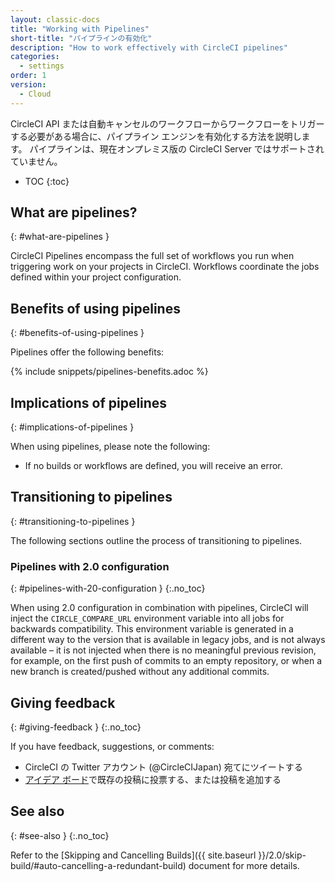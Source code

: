 ```yaml
---
layout: classic-docs
title: "Working with Pipelines"
short-title: "パイプラインの有効化"
description: "How to work effectively with CircleCI pipelines"
categories:
  - settings
order: 1
version:
  - Cloud
---
```


CircleCI API または自動キャンセルのワークフローからワークフローをトリガーする必要がある場合に、パイプライン エンジンを有効化する方法を説明します。 パイプラインは、現在オンプレミス版の CircleCI Server ではサポートされていません。

* TOC
{:toc}

## What are pipelines?
{: #what-are-pipelines }

CircleCI Pipelines encompass the full set of workflows you run when triggering work on your projects in CircleCI. Workflows coordinate the jobs defined within your project configuration.

## Benefits of using pipelines
{: #benefits-of-using-pipelines }

Pipelines offer the following benefits:

{% include snippets/pipelines-benefits.adoc %}

## Implications of pipelines
{: #implications-of-pipelines }

When using pipelines, please note the following:

- If no builds or workflows are defined, you will receive an error.

## Transitioning to pipelines
{: #transitioning-to-pipelines }

The following sections outline the process of transitioning to pipelines.

### Pipelines with 2.0 configuration
{: #pipelines-with-20-configuration }
{:.no_toc}

When using 2.0 configuration in combination with pipelines, CircleCI will inject the `CIRCLE_COMPARE_URL` environment variable into all jobs for backwards compatibility. This environment variable is generated in a different way to the version that is available in legacy jobs, and is not always available – it is not injected when there is no meaningful previous revision, for example, on the first push of commits to an empty repository, or when a new branch is created/pushed without any additional commits.

## Giving feedback
{: #giving-feedback }
{:.no_toc}

If you have feedback, suggestions, or comments:

- CircleCI の Twitter アカウント (@CircleCIJapan) 宛てにツイートする
- [アイデア ボード](https://ideas.circleci.com/)で既存の投稿に投票する、または投稿を追加する

## See also
{: #see-also }
{:.no_toc}

Refer to the [Skipping and Cancelling Builds]({{ site.baseurl }}/2.0/skip-build/#auto-cancelling-a-redundant-build) document for more details.
